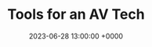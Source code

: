 ---
title: Tools for an AV Tech
date: 2023-06-28 13:00:00 +0000
categories: [blog, av]
tags: [home,av,tech, guides]
---